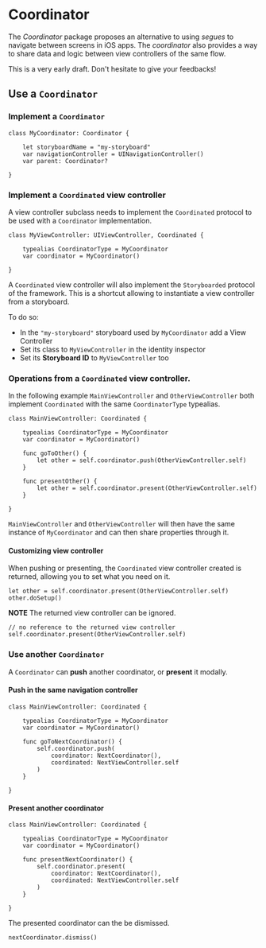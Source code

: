 # Coordinator

The *Coordinator* package proposes an alternative to using *segues* to navigate between screens in iOS apps. The *coordinator* also provides a way to share data and logic between view controllers of the same flow.

This is a very early draft. Don't hesitate to give your feedbacks!

## Use a `Coordinator`

### Implement a `Coordinator`

```
class MyCoordinator: Coordinator {
    
    let storyboardName = "my-storyboard"
    var navigationController = UINavigationController()
    var parent: Coordinator?
    
}
```

### Implement a `Coordinated` view controller

A view controller subclass needs to implement the `Coordinated` protocol to be used with a `Coordinator` implementation.

```
class MyViewController: UIViewController, Coordinated {

    typealias CoordinatorType = MyCoordinator
    var coordinator = MyCoordinator()

}
```

A `Coordinated` view controller will also implement the `Storyboarded` protocol of the framework. This is a shortcut allowing to instantiate a view controller from a storyboard. 

To do so:
* In the `"my-storyboard"` storyboard used by `MyCoordinator` add a View Controller
* Set its class to `MyViewController` in the identity inspector
* Set its **Storyboard ID** to `MyViewController` too

### Operations from a `Coordinated` view controller.

In the following example `MainViewController` and `OtherViewController` both implement `Coordinated` with the same `CoordinatorType` typealias.

```
class MainViewController: Coordinated {

    typealias CoordinatorType = MyCoordinator
    var coordinator = MyCoordinator()
    
    func goToOther() {
        let other = self.coordinator.push(OtherViewController.self)
    }
    
    func presentOther() {
        let other = self.coordinator.present(OtherViewController.self)
    }

}
```
`MainViewController` and `OtherViewController` will then have the same instance of `MyCoordinator` and can then share properties through it.

#### Customizing view controller

When pushing or presenting, the `Coordinated` view controller created is returned, allowing you to set what you need on it.

```
let other = self.coordinator.present(OtherViewController.self)
other.doSetup()
```

**NOTE** The returned view controller can be ignored.
```
// no reference to the returned view controller
self.coordinator.present(OtherViewController.self)
```

### Use another `Coordinator`

A `Coordinator` can **push** another coordinator, or **present** it modally.

#### Push in the same navigation controller

```
class MainViewController: Coordinated {

    typealias CoordinatorType = MyCoordinator
    var coordinator = MyCoordinator()
    
    func goToNextCoordinator() {
        self.coordinator.push(
            coordinator: NextCoordinator(),
            coordinated: NextViewController.self
        )
    }

}
```
#### Present another coordinator

```
class MainViewController: Coordinated {

    typealias CoordinatorType = MyCoordinator
    var coordinator = MyCoordinator()
    
    func presentNextCoordinator() {
        self.coordinator.present(
            coordinator: NextCoordinator(),
            coordinated: NextViewController.self
        )
    }

}
```

The presented coordinator can the be dismissed.

`nextCoordinator.dismiss()`
